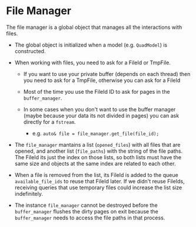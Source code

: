 # File Manager
The file manager is a global object that manages all the interactions with files.

- The global object is initialized when a model (e.g. `QuadModel`) is constructed.

- When working with files, you need to ask for a FileId or TmpFile.

    - If you want to use your private buffer (depends on each thread) then you need to ask for a TmpFile,
    otherwise you can ask for a FileId

    - Most of the time you use the FileId ID to ask for pages in the `buffer_manager`.

    - In some cases when you don't want to use the buffer manager (maybe because your data its not divided in pages) you can ask directly for a `fstream`.
        - e.g. `auto& file = file_manager.get_file(file_id);`

- The `file_manager` mantains a list (`opened_files`) with all files that are opened, and another list (`file_paths`) with the string of the file paths. The FileId its just the index on those lists, so both lists must have the same size and objects at the same index are related to each other.

- When a file is removed from the list, its FileId is added to the queue `available_file_ids` to reuse that FileId later. If we didn't reuse FileIds, receiving queries that use temporary files could increase the list size indefinitely.

- The instance `file_manager` cannot be destroyed before the `buffer_manager` flushes the dirty pages on exit because the `buffer_manager` needs to access the file paths in that process.
